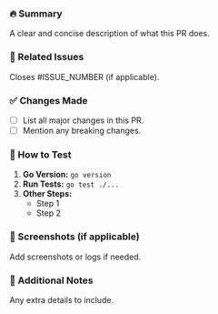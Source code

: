 ### 🔥 Summary  
A clear and concise description of what this PR does.

### 📌 Related Issues  
Closes #ISSUE_NUMBER (if applicable).

### ✅ Changes Made  
- [ ] List all major changes in this PR.
- [ ] Mention any breaking changes.

### 🚀 How to Test  
1. **Go Version:** `go version`  
2. **Run Tests:** `go test ./...`  
3. **Other Steps:**  
   - Step 1  
   - Step 2  

### 📸 Screenshots (if applicable)  
Add screenshots or logs if needed.

### 📄 Additional Notes  
Any extra details to include.
